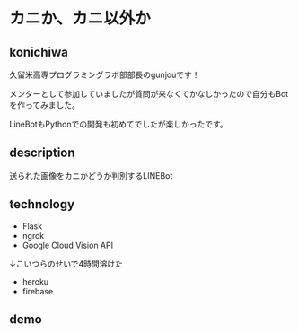 # カニか、カニ以外か

## konichiwa
久留米高専プログラミングラボ部部長のgunjouです！

メンターとして参加していましたが質問が来なくてかなしかったので自分もBotを作ってみました。

LineBotもPythonでの開発も初めてでしたが楽しかったです。

## description
送られた画像をカニかどうか判別するLINEBot

## technology
* Flask
* ngrok
* Google Cloud Vision API

↓こいつらのせいで4時間溶けた
* heroku
* firebase

## demo
